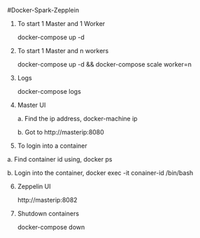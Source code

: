 #Docker-Spark-Zepplein

1. To start 1 Master and 1 Worker

   docker-compose up -d 

2. To start 1 Master and n workers

   docker-compose up -d && docker-compose scale worker=n

3. Logs

   docker-compose logs

4. Master UI

   a. Find the ip address, docker-machine ip

   b. Got to http://masterip:8080

5. To login into a container

  a. Find container id using, docker ps

  b. Login into the container, 
     docker exec -it conainer-id /bin/bash

6. Zeppelin UI

   http://masterip:8082

7. Shutdown containers
  
   docker-compose down
